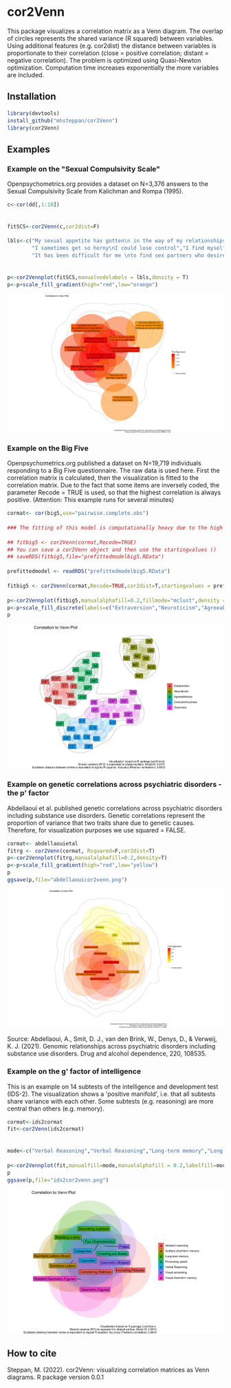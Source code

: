 # cor2Venn

This package visualizes a correlation matrix as a Venn diagram. The overlap of circles represents the shared variance (R squared) between variables. Using additional features (e.g. cor2dist) the distance between variables is proportionate to their correlation (close = positive correlation; distant = negative correlation). The problem is optimized using Quasi-Newton optimization. Computation time increases exponentially the more variables are included. 

## Installation

```R 
library(devtools)
install_github("mhsteppan/cor2Venn")
library(cor2Venn)
```



## Examples


### Example on the "Sexual Compulsivity Scale"

Openpsychometrics.org provides a dataset on N=3,376 answers to the Sexual Compulsivity Scale from Kalichman and Rompa (1995). 

```R 
c<-cor(dd[,1:10])


fitSCS<-cor2Venn(c,cor2dist=F)

lbls<-c("My sexual appetite has gotten\n in the way of my relationships","My sexual thoughts and behaviors\n are causing problems in my life","My desires to have sex \nhave disrupted my daily life","I sometimes fail to meet \nmy commitments and responsibilities \nbecause of my sexual behaviors",
        "I sometimes get so horny\nI could lose control","I find myself thinking \nabout sex while at work","I feel that sexual thoughts and feelings \nare stronger than I am","I have to struggle to control \nmy sexual thoughts and behavior","I think about sex \nmore than I would like to",
        "It has been difficult for me \nto find sex partners who desire \nhaving sex as much as I want to.")


p<-cor2Vennplot(fitSCS,manualnodelabels = lbls,density = T)
p<-p+scale_fill_gradient(high="red",low="orange")

```


![Screenshot](SCS.png)







### Example on the Big Five

Openpsychometrics.org published a dataset on N=19,719 individuals responding to a Big Five questionnaire. The raw data is used here. First the correlation matrix is calculated, then the visualization is fitted to the correlation matrix. Due to the fact that some items are inversely coded, the parameter Recode = TRUE is used, so that the highest correlation is always positive. (Attention: This example runs for several minutes)

```R 
cormat<- cor(big5,use="pairwise.complete.obs")

### The fitting of this model is computationally heavy due to the high number of variables. Therefore, a prefitted model is available which can be used as starting values

## fitbig5 <- cor2Venn(cormat,Recode=TRUE)
## You can save a cor2Venn object and then use the startingvalues ()
## saveRDS(fitbig5,file="prefittedmodelbig5.RData")

prefittedmodel <- readRDS("prefittedmodelbig5.RData")

fitbig5 <- cor2Venn(cormat,Recode=TRUE,cor2dist=T,startingvalues = prefittedmodel)

p<-cor2Vennplot(fitbig5,manualalphafill=0.2,fillmode="mclust",density = T)
p<-p+scale_fill_discrete(labels=c("Extraversion","Neuroticism","Agreeableness","Conscientiousness","Openness"))
p

```
![Screenshot](big5cor2venn.png)


### Example on genetic correlations across psychiatric disorders - the p' factor 

Abdellaoui et al. published genetic correlations across psychiatric disorders including substance use disorders. Genetic correlations represent the proportion of variance that two traits share due to genetic causes. Therefore, for visualization purposes we use squared = FALSE. 

```R 
cormat<- abdellaouietal
fitrg <- cor2Venn(cormat, Rsquared=F,cor2dist=T)
p<-cor2Vennplot(fitrg,manualalphafill=0.2,density=T)
p<-p+scale_fill_gradient(high="red",low="yellow")
p
ggsave(p,file="abdellaouicor2venn.png")

```

![Screenshot](abdellaouicor2venn.png)

Source: Abdellaoui, A., Smit, D. J., van den Brink, W., Denys, D., & Verweij, K. J. (2021). Genomic relationships across psychiatric disorders including substance use disorders. Drug and alcohol dependence, 220, 108535.

### Example on the g' factor of intelligence

This is an example on 14 subtests of the intelligence and development test (IDS-2). The visualization shows a 'positive manifold', i.e. that all subtests share variance with each other. Some subtests (e.g. reasoning) are more central than others (e.g. memory).  

```R 
cormat<-ids2cormat
fit<-cor2Venn(ids2cormat)


mode<-c("Verbal Reasoning","Verbal Reasoning","Long-term memory","Long-term memory","Visual short-term memory","Visual short-term memory","Auditory short-term memory","Auditory short-term memory","Processing speed","Processing speed","Visual processing","Visual processing","Abstract reasoning","Abstract reasoning")

p<-cor2Vennplot(fit,manualfill=mode,manualalphafill = 0.2,labelfill=mode)
p
ggsave(p,file="ids2cor2venn.png")

```


![Screenshot](ids2cor2venn.png)



## How to cite 

Steppan, M. (2022). cor2Venn: visualizing correlation matrices as Venn diagrams. R package version 0.0.1

